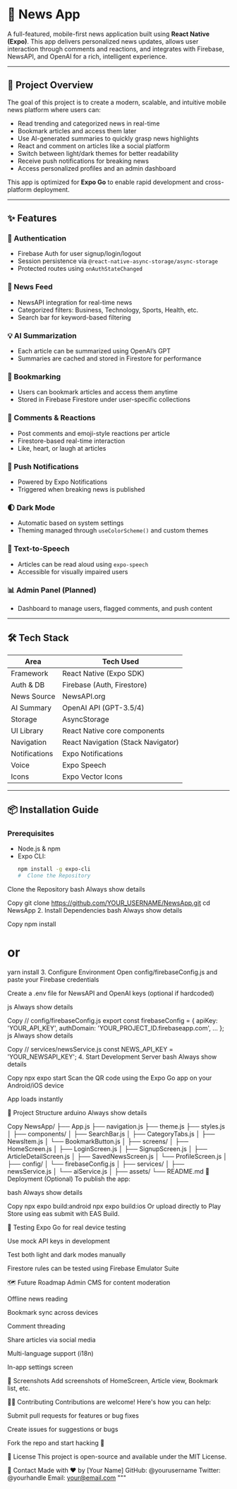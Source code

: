 # 📰 News App

A full-featured, mobile-first news application built using **React Native (Expo)**. This app delivers personalized news updates, allows user interaction through comments and reactions, and integrates with Firebase, NewsAPI, and OpenAI for a rich, intelligent experience.

---

## 🎯 Project Overview

The goal of this project is to create a modern, scalable, and intuitive mobile news platform where users can:

- Read trending and categorized news in real-time
- Bookmark articles and access them later
- Use AI-generated summaries to quickly grasp news highlights
- React and comment on articles like a social platform
- Switch between light/dark themes for better readability
- Receive push notifications for breaking news
- Access personalized profiles and an admin dashboard

This app is optimized for **Expo Go** to enable rapid development and cross-platform deployment.

---

## ✨ Features

### 🔐 Authentication
- Firebase Auth for user signup/login/logout
- Session persistence via `@react-native-async-storage/async-storage`
- Protected routes using `onAuthStateChanged`

### 📰 News Feed
- NewsAPI integration for real-time news
- Categorized filters: Business, Technology, Sports, Health, etc.
- Search bar for keyword-based filtering

### 💡 AI Summarization
- Each article can be summarized using OpenAI’s GPT
- Summaries are cached and stored in Firestore for performance

### 🔖 Bookmarking
- Users can bookmark articles and access them anytime
- Stored in Firebase Firestore under user-specific collections

### 💬 Comments & Reactions
- Post comments and emoji-style reactions per article
- Firestore-based real-time interaction
- Like, heart, or laugh at articles

### 🔔 Push Notifications
- Powered by Expo Notifications
- Triggered when breaking news is published

### 🌓 Dark Mode
- Automatic based on system settings
- Theming managed through `useColorScheme()` and custom themes

### 📢 Text-to-Speech
- Articles can be read aloud using `expo-speech`
- Accessible for visually impaired users

### 📊 Admin Panel (Planned)
- Dashboard to manage users, flagged comments, and push content

---

## 🛠 Tech Stack

| Area         | Tech Used                            |
|--------------|--------------------------------------|
| Framework    | React Native (Expo SDK)              |
| Auth & DB    | Firebase (Auth, Firestore)           |
| News Source  | NewsAPI.org                          |
| AI Summary   | OpenAI API (GPT-3.5/4)               |
| Storage      | AsyncStorage                         |
| UI Library   | React Native core components         |
| Navigation   | React Navigation (Stack Navigator)   |
| Notifications| Expo Notifications                   |
| Voice        | Expo Speech                          |
| Icons        | Expo Vector Icons                    |

---

## 📦 Installation Guide

### Prerequisites

- Node.js & npm
- Expo CLI:  
  ```bash
  npm install -g expo-cli
  #  Clone the Repository
Clone the Repository
bash
Always show details

Copy
git clone https://github.com/YOUR_USERNAME/NewsApp.git
cd NewsApp
2. Install Dependencies
bash
Always show details

Copy
npm install
# or
yarn install
3. Configure Environment
Open config/firebaseConfig.js and paste your Firebase credentials

Create a .env file for NewsAPI and OpenAI keys (optional if hardcoded)

js
Always show details

Copy
// config/firebaseConfig.js
export const firebaseConfig = {
  apiKey: 'YOUR_API_KEY',
  authDomain: 'YOUR_PROJECT_ID.firebaseapp.com',
  ...
};
js
Always show details

Copy
// services/newsService.js
const NEWS_API_KEY = 'YOUR_NEWSAPI_KEY';
4. Start Development Server
bash
Always show details

Copy
npx expo start
Scan the QR code using the Expo Go app on your Android/iOS device

App loads instantly

📂 Project Structure
arduino
Always show details

Copy
NewsApp/
├── App.js
├── navigation.js
├── theme.js
├── styles.js
│
├── components/
│   ├── SearchBar.js
│   ├── CategoryTabs.js
│   ├── NewsItem.js
│   └── BookmarkButton.js
│
├── screens/
│   ├── HomeScreen.js
│   ├── LoginScreen.js
│   ├── SignupScreen.js
│   ├── ArticleDetailScreen.js
│   ├── SavedNewsScreen.js
│   └── ProfileScreen.js
│
├── config/
│   └── firebaseConfig.js
│
├── services/
│   ├── newsService.js
│   └── aiService.js
│
├── assets/
└── README.md
🚀 Deployment (Optional)
To publish the app:

bash
Always show details

Copy
npx expo build:android
npx expo build:ios
Or upload directly to Play Store using eas submit with EAS Build.

🧪 Testing
Expo Go for real device testing

Use mock API keys in development

Test both light and dark modes manually

Firestore rules can be tested using Firebase Emulator Suite

🗺 Future Roadmap
 Admin CMS for content moderation

 Offline news reading

 Bookmark sync across devices

 Comment threading

 Share articles via social media

 Multi-language support (i18n)

 In-app settings screen

📸 Screenshots
Add screenshots of HomeScreen, Article view, Bookmark list, etc.

🧑‍💻 Contributing
Contributions are welcome! Here's how you can help:

Submit pull requests for features or bug fixes

Create issues for suggestions or bugs

Fork the repo and start hacking 🚀

📄 License
This project is open-source and available under the MIT License.

🙋 Contact
Made with ❤️ by [Your Name]
GitHub: @yourusername
Twitter: @yourhandle
Email: your@email.com
"""
